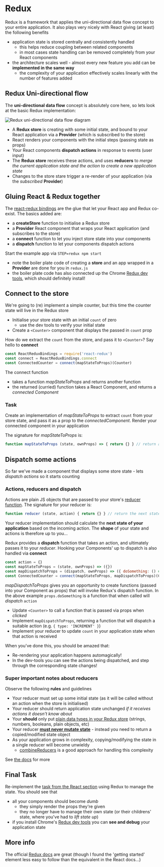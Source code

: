 # Redux

Redux is a framework that applies the uni-directional data flow concept to your entire application. It also plays very nicely with React giving (at least) the following benefits
- application state is stored centrally and consistently handled
  - this helps reduce coupling between related components
  - in most cases state handling can be removed completely from your React components
- the architecture scales well - almost every new feature you add can be **implemented in the same way**
  - the complexity of your application effectively scales linearly with the number of features added

## Redux Uni-directional flow

The **uni-directional data flow** concept is absolutely core here, so lets look at the basic Redux implementation:

![Redux uni-directional data flow diagram](https://rawgit.com/crosslandwa/react-redux-primer/master/redux/ReduxUnidirectional.svg)

- A **Redux store** is creating with some initial state, and bound to your React application via a **Provider** (which is subscribed to the store)
- React renders your components with the initial steps (passing state as props)
- Your React components **dispatch actions** in response to events (user input)
- The **Redux store** receives these actions, and uses **reducers** to *merge the current application state and the action to create a new application state*
- Changes to the store stare trigger a re-render of your application (via the *subscribed* **Provider**)

## Gluing React & Redux together

The [react-redux bindings](http://redux.js.org/docs/basics/UsageWithReact.html) are the glue that let your React app and Redux co-exist. The basics added are:
- a **createStore** function to initialise a Redux store
- a **Provider** React component that wraps your React application (and subscribes to the store)
- a **connect** function to let you inject store state into your components
- a **dispatch** function to let your components dispatch actions

Start the example app via `STEP=redux npm start`
- note the boiler plate code of creating a **store** and an app wrapped in a **Provider** are done for you in `redux.js`
- the boiler plate code has also connected up the Chrome [Redux dev tools](https://github.com/gaearon/redux-devtools), which should definitely install!

## Connect to the store

We're going to (re) implement a simple counter, but this time the counter state will live in the Redux store

- Initialise your store state with an initial `count` of zero
  - use the dev tools to verify your initial state
- Create a `<Counter>` component that displays the passed in `count` prop

How do we extract the `count` from the store, and pass it to `<Counter>`? Say hello to **connect**
```javascript
const ReactReduxBindings = require('react-redux')
const connect = ReactReduxBindings.connect
const ConnectedCounter = connect(mapStateToProps)(Counter)
```
The connect function
- takes a function *mapStateToProps* and returns another function
- the returned (curried) function takes a React Component, and returns a *connected Component*

### Task
Create an implementation of *mapStateToProps* to extract `count` from your store state, and pass it as a prop to the *connectedComponent*. Render your connected component in your application

The signature for *mapStateToProps* is:
```javascript
function mapStateToProps (state, ownProps) => { return {} } // return a plain object that redux will pass as (merged) props to the Component
```

## Dispatch some actions

So far we've made a component that displays some store state - lets *dispatch actions* so it starts counting

### Actions, reducers and dispatch

Actions are plain JS objects that are passed to your store's [reducer function](redux.js#L14). The signature for your reducer is:
```javascript
function reducer (state, action) { return {} } // return the next state, also a plain object
```

Your reducer implementation should calculate the **next state of your application** based on the incoming action. The **shape** of your state and actions is therefore up to you...

Redux provides a **dispatch** function that takes an action, and ultimately passes it to your *reducer*. Hooking your Components' up to dispatch is also handled via **connect**
```javascript
const action = {}
const mapStateToProps = (state, ownProps) => ({})
const mapDispatchToProps = (dispatch, ownProps) => ({ doSomething: () => dispatch(action)})
const ConnectedCounter = connect(mapStateToProps, mapDispatchToProps)(Counter)
```

*mapDispatchToProps* gives you an opportunity to create functions (passed into your Component as props) that will invoke Redux's dispatch function. In the above example `props.doSomething` is a function that when called will *dispatch* `action`

- Update `<Counter>` to call a function that is passed via props when *clicked*
- Implement `mapDispatchToProps`, returning a function that will dispatch a suitable action (e.g. `{ type: 'INCREMENT' }`)
- Implement your reducer to update `count` in your application state when that action is received

When you've done this, you should be amazed that:
- Re-rendering your application happens automagically!
- In the dev-tools you can see the actions being dispatched, and step through the corresponding state changes!

### Super important notes about reducers

Observe the following **rules** and guidelines
- Your reducer must set up some initial state (as it will be called without an action when the store is initialised)
- Your reducer should return application state unchanged *if it receives actions it doesn't know about*
- Your **should** only put [plain data types in your Redux store](https://github.com/markerikson/redux/blob/create-faq-page/docs/FAQ.md#can-i-put-functions-promises-or-other-non-serializable-items-in-my-store-state) (strings, numbers, booleans, plain objects, etc)
- Your reducer [**must never mutate state**](http://redux.js.org/docs/Troubleshooting.html#never-mutate-reducer-arguments) - instead you need to return a copied/modified state object
- As your application grows in complexity, copying/modifying the state in a single reducer will become unwieldy
  - [combineReducers](http://redux.js.org/docs/recipes/reducers/UsingCombineReducers.html) is a good approach for handling this complexity

See [the docs](http://redux.js.org/docs/basics/Reducers.html) for more

## Final Task

Re-implement the [task from the React section](../react#task) using Redux to manage the state. You should see that
- all your components should become *dumb*
  - they simply render the props they're given
  - they no longer have to manage their own state (or their childrens' state, where you've had to *lift state up*)
- if you install Chrome's [Redux dev tools](https://github.com/gaearon/redux-devtools) you can **see and debug** your application state

## More info

The official [Redux docs](http://redux.js.org/) are great (though I found the 'getting started' element less easy to follow than the equivalent in the React docs...)
